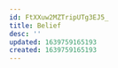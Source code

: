 ```yaml
---
id: FtXXuw2MZTripUTg3EJ5_
title: Belief
desc: ''
updated: 1639759165193
created: 1639759165193
---
```


